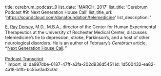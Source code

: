 title: cerebrum_podcast_9
list_date: 'MARCH, 2017'
list_title: 'Cerebrum Podcast #9: Next Generation House Call'
list_title_url: 'https://soundcloud.com/danafoundation/telemedicine'
list_description: '<div style="font-size:14px;line-height: 125%;"><span><span lang="EN"><a href="http://dana.org/Authors/E__Ray_Dorsey,_M_D_/">E.</a>&nbsp;</span><a href="http://dana.org/Authors/E__Ray_Dorsey,_M_D_/"><span lang="EN">Ray Dorsey</span></a></span><span><span lang="EN">, M.D., M.B.A., </span></span><span>director of the Center for Human Experimental Therapeutics at the University of Rochester Medical Center, <span>discusses </span>telemedicine’s tie to depression, stroke, Parkinson’s, and a host of other neurological disorders. He is an author of February’s <em>Cerebrum</em> article, <strong>“</strong><a href="http://dana.org/Cerebrum/2017/Next_Generation_House_Call/">Next Generation House Call</a><span>.</span><strong>”</strong></span><div><span><strong><br></strong></span></div><div><span><a href="/uploadedFiles/Pdfs/Telemedicine-Podcast-Transcript.pdf" title="Podcast Transcript">Podcast Transcript</a></span></div></div>'
import_id: da997dbe-0187-47ff-a3fa-202d936d5451
id: 1d500432-ea82-4a18-b1fb-bc55a0ad3c0d
